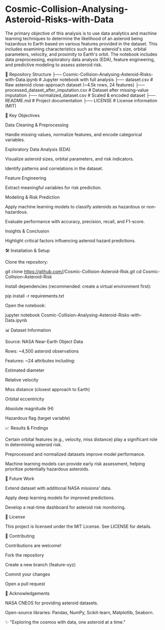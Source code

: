 # Cosmic-Collision-Analysing-Asteroid-Risks-with-Data
The primary objective of this analysis is to use data analytics and machine learning techniques to determine the likelihood of an asteroid being hazardous to Earth based on various features provided in the dataset. This includes examining characteristics such as the asteroid's size, orbital parameters, velocity, and proximity to Earth's orbit.
The notebook includes data preprocessing, exploratory data analysis (EDA), feature engineering, and predictive modeling to assess asteroid risk.


📂 Repository Structure
├── Cosmic-Collision-Analysing-Asteroid-Risks-with-Data.ipynb   # Jupyter notebook with full analysis
├── dataset.csv                                                 # Raw asteroid close-approach dataset (~4.5k rows, 24 features)
├── processed_dataset_after_imputation.csv                      # Dataset after missing-value imputation
├── normalized_dataset.csv                                      # Scaled & encoded dataset
├── README.md                                                   # Project documentation
├── LICENSE                                                     # License information (MIT)

🔑 Key Objectives

Data Cleaning & Preprocessing

Handle missing values, normalize features, and encode categorical variables.

Exploratory Data Analysis (EDA)

Visualize asteroid sizes, orbital parameters, and risk indicators.

Identify patterns and correlations in the dataset.

Feature Engineering

Extract meaningful variables for risk prediction.

Modeling & Risk Prediction

Apply machine learning models to classify asteroids as hazardous or non-hazardous.

Evaluate performance with accuracy, precision, recall, and F1-score.

Insights & Conclusion

Highlight critical factors influencing asteroid hazard predictions.

🛠️ Installation & Setup

Clone the repository:

git clone https://github.com/<your-username>/Cosmic-Collision-Asteroid-Risk.git
cd Cosmic-Collision-Asteroid-Risk


Install dependencies (recommended: create a virtual environment first):

pip install -r requirements.txt


Open the notebook:

jupyter notebook Cosmic-Collision-Analysing-Asteroid-Risks-with-Data.ipynb

📊 Dataset Information

Source: NASA Near-Earth Object Data

Rows: ~4,500 asteroid observations

Features: ~24 attributes including:

Estimated diameter

Relative velocity

Miss distance (closest approach to Earth)

Orbital eccentricity

Absolute magnitude (H)

Hazardous flag (target variable)

📈 Results & Findings

Certain orbital features (e.g., velocity, miss distance) play a significant role in determining asteroid risk.

Preprocessed and normalized datasets improve model performance.

Machine learning models can provide early risk assessment, helping prioritize potentially hazardous asteroids.

🚀 Future Work

Extend dataset with additional NASA missions’ data.

Apply deep learning models for improved predictions.

Develop a real-time dashboard for asteroid risk monitoring.

📜 License

This project is licensed under the MIT License. See LICENSE
 for details.

🤝 Contributing

Contributions are welcome!

Fork the repository

Create a new branch (feature-xyz)

Commit your changes

Open a pull request

🙌 Acknowledgements

NASA CNEOS
 for providing asteroid datasets.

Open-source libraries: Pandas, NumPy, Scikit-learn, Matplotlib, Seaborn.

✨ "Exploring the cosmos with data, one asteroid at a time."
